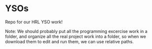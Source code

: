 # YSOs
Repo for our HRL YSO work!

Note: We should probably put all the programming excercise work in a folder, and organize all the real project work into a folder, so when we download them to edit and run them, we can use relative paths. 
